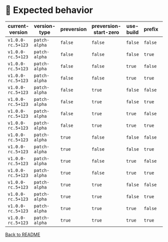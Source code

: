 # 🧪 Expected behavior

| current-version | version-type | preversion | preversion-start-zero | use-build | prefix | Result | Status |
|-----------------|--------------|------------|------------------------|-----------|--------|--------|--------|
| `v1.0.0-rc.5+123` | `patch-alpha` | `false` | `false` | `false` | `false` | `1.0.1-alpha` | ✅ |
| `v1.0.0-rc.5+123` | `patch-alpha` | `false` | `false` | `false` | `true` | `v1.0.1-alpha` | ✅ |
| `v1.0.0-rc.5+123` | `patch-alpha` | `false` | `false` | `true` | `false` | `1.0.1-alpha+124` | ✅ |
| `v1.0.0-rc.5+123` | `patch-alpha` | `false` | `false` | `true` | `true` | `v1.0.1-alpha+124` | ✅ |
| `v1.0.0-rc.5+123` | `patch-alpha` | `false` | `true` | `false` | `false` | `1.0.1-alpha` | ✅ |
| `v1.0.0-rc.5+123` | `patch-alpha` | `false` | `true` | `false` | `true` | `v1.0.1-alpha` | ✅ |
| `v1.0.0-rc.5+123` | `patch-alpha` | `false` | `true` | `true` | `false` | `1.0.1-alpha+124` | ✅ |
| `v1.0.0-rc.5+123` | `patch-alpha` | `false` | `true` | `true` | `true` | `v1.0.1-alpha+124` | ✅ |
| `v1.0.0-rc.5+123` | `patch-alpha` | `true` | `false` | `false` | `false` | `1.0.1-alpha.1` | ✅ |
| `v1.0.0-rc.5+123` | `patch-alpha` | `true` | `false` | `false` | `true` | `v1.0.1-alpha.1` | ✅ |
| `v1.0.0-rc.5+123` | `patch-alpha` | `true` | `false` | `true` | `false` | `1.0.1-alpha.1+124` | ✅ |
| `v1.0.0-rc.5+123` | `patch-alpha` | `true` | `false` | `true` | `true` | `v1.0.1-alpha.1+124` | ✅ |
| `v1.0.0-rc.5+123` | `patch-alpha` | `true` | `true` | `false` | `false` | `1.0.1-alpha.0` | ✅ |
| `v1.0.0-rc.5+123` | `patch-alpha` | `true` | `true` | `false` | `true` | `v1.0.1-alpha.0` | ✅ |
| `v1.0.0-rc.5+123` | `patch-alpha` | `true` | `true` | `true` | `false` | `1.0.1-alpha.0+124` | ✅ |
| `v1.0.0-rc.5+123` | `patch-alpha` | `true` | `true` | `true` | `true` | `v1.0.1-alpha.0+124` | ✅ |

[Back to README](../README.md)